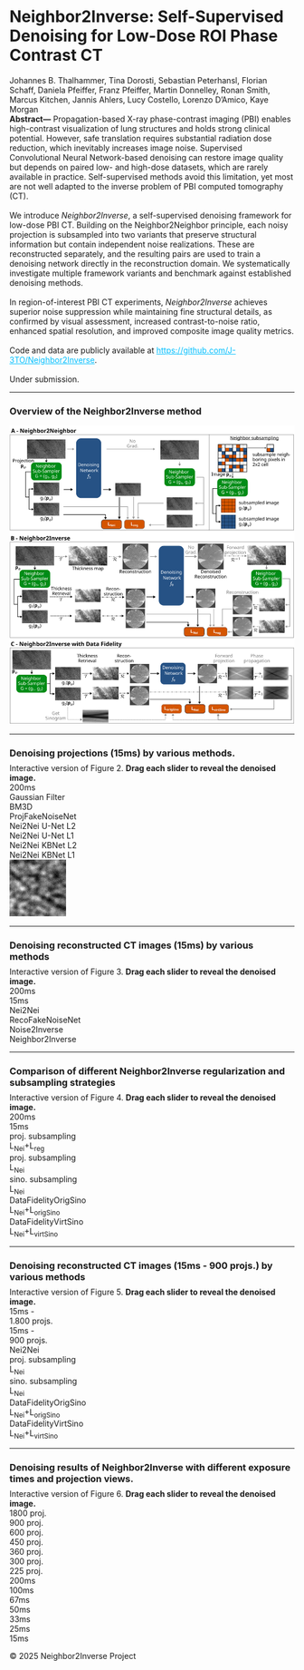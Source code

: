<link rel="stylesheet" href="style.css">

<div class="page-container">
  <div class="header-content">
    <h1>Neighbor2Inverse: Self-Supervised Denoising for Low-Dose ROI Phase Contrast CT</h1>
    <div class="author-list">
      Johannes B. Thalhammer, Tina Dorosti, Sebastian Peterhansl, Florian Schaff, Daniela Pfeiffer, Franz Pfeiffer, Martin Donnelley, Ronan Smith, Marcus Kitchen, Jannis Ahlers, Lucy Costello, Lorenzo D’Amico, Kaye Morgan
    </div>
    <div class="abstract">
      <b>Abstract—</b> Propagation-based X-ray phase-contrast imaging (PBI) enables high-contrast visualization of lung structures and holds strong clinical potential. However, safe translation requires substantial radiation dose reduction, which inevitably increases image noise. Supervised Convolutional Neural Network-based denoising can restore image quality but depends on paired low- and high-dose datasets, which are rarely available in practice. Self-supervised methods avoid this limitation, yet most are not well adapted to the inverse problem of PBI computed tomography (CT).<br><br>
      We introduce <i>Neighbor2Inverse</i>, a self-supervised denoising framework for low-dose PBI CT. Building on the Neighbor2Neighbor principle, each noisy projection is subsampled into two variants that preserve structural information but contain independent noise realizations. These are reconstructed separately, and the resulting pairs are used to train a denoising network directly in the reconstruction domain. We systematically investigate multiple framework variants and benchmark against established denoising methods.<br><br>
      In region-of-interest PBI CT experiments, <i>Neighbor2Inverse</i> achieves superior noise suppression while maintaining fine structural details, as confirmed by visual assessment, increased contrast-to-noise ratio, enhanced spatial resolution, and improved composite image quality metrics.<br><br>
      Code and data are publicly available at <a href="https://github.com/J-3TO/Neighbor2Inverse" style="color:#00bfff;">https://github.com/J-3TO/Neighbor2Inverse</a>.<br><br>
      Under submission.
    </div>
  </div>

  <hr>
  <div class="grid-description">
    <h3>Overview of the Neighbor2Inverse method</h3>
  </div>
  <div class="image-container">
    <img src="./Method/method.png" alt="Overview of the Neighbor2Inverse method" class="method-figure">
  </div>
  <hr>



  <div class="grid-description">
    <h3 style="margin-bottom: 8px;">Denoising projections (15ms) by various methods.</h3>
    Interactive version of Figure 2. <b>Drag each slider to reveal the denoised image.</b>
  </div>

  <div class="proj-labels-grid">
    <div class="proj-label">200ms</div>
    <div class="proj-label">Gaussian Filter</div>
    <div class="proj-label">BM3D</div>
    <div class="proj-label">ProjFakeNoiseNet</div>
    <div class="proj-label">Nei2Nei U-Net L2</div>
    <div class="proj-label">Nei2Nei U-Net L1</div>
    <div class="proj-label">Nei2Nei KBNet L2</div>
    <div class="proj-label">Nei2Nei KBNet L1</div>
  </div>

  <div class="proj-denoising-grid">
    <div class="proj-cell">
      <img src="./ProjDenoisingImages/denoisingProj_0.png" class="proj-img" alt="Reference">
    </div>
    <!-- The next 7 cells will be filled by JS -->
  </div>

  <hr>

  <div class="grid-description">
    <h3 style="margin-bottom: 8px;">Denoising reconstructed CT images (15ms) by various methods</h3>
    Interactive version of Figure 3. <b>Drag each slider to reveal the denoised image.</b>
  </div>

  <div class="slice-denoising-labels-grid">
    <div class="slice-label">200ms</div>
    <div class="slice-label">15ms</div>
    <div class="slice-label">Nei2Nei</div>
    <div class="slice-label">RecoFakeNoiseNet</div>
    <div class="slice-label">Noise2Inverse</div>
    <div class="slice-label">Neighbor2Inverse</div>
  </div>
  <div class="slice-denoising-grid"></div>

  <hr>

  <div class="grid-description">
    <h3 style="margin-bottom: 8px;">Comparison of different Neighbor2Inverse regularization and subsampling strategies</h3>
    Interactive version of Figure 4. <b>Drag each slider to reveal the denoised image.</b>
  </div>

  <div class="slice-denoising-labels-grid-fig4">
    <div class="slice-label">200ms</div>
    <div class="slice-label">15ms</div>
    <div class="slice-label">proj. subsampling<br> L<sub>Nei</sub>+L<sub>reg</sub></div>
    <div class="slice-label">proj. subsampling<br> L<sub>Nei</sub></div>
    <div class="slice-label">sino. subsampling<br> L<sub>Nei</sub></div>
    <div class="slice-label">DataFidelityOrigSino<br> L<sub>Nei</sub>+L<sub>origSino</sub></div>
    <div class="slice-label">DataFidelityVirtSino<br> L<sub>Nei</sub>+L<sub>virtSino</sub></div>
  </div>
  <div class="slice-denoising-grid-fig4"></div>

  <hr>

  <div class="grid-description">
    <h3 style="margin-bottom: 8px;">Denoising reconstructed CT images (15ms - 900 projs.) by various methods</h3>
    Interactive version of Figure 5. <b>Drag each slider to reveal the denoised image.</b>
  </div>

  <div class="slice-denoising-labels-grid-fig5">
    <div class="slice-label">15ms - <br>1.800 projs.</div>
    <div class="slice-label">15ms - <br>900 projs.</div>
    <div class="slice-label">Nei2Nei</div>
    <div class="slice-label">proj. subsampling<br> L<sub>Nei</sub></div>
    <div class="slice-label">sino. subsampling<br> L<sub>Nei</sub></div>
    <div class="slice-label">DataFidelityOrigSino<br> L<sub>Nei</sub>+L<sub>origSino</sub></div>
    <div class="slice-label">DataFidelityVirtSino<br> L<sub>Nei</sub>+L<sub>virtSino</sub></div>
  </div>
  <div class="slice-denoising-grid-fig5"></div>

  <hr>

  <div class="grid-description">
    <h3 style="margin-bottom: 8px;">Denoising results of Neighbor2Inverse with different exposure times and projection views.</h3>
    Interactive version of Figure 6. <b>Drag each slider to reveal the denoised image.</b>
  </div>

  <div class="grid-labels-wrapper">
    <div class="row-labels">
      <div class="row-label">1800 proj.</div>
      <div class="row-label">900 proj.</div>
      <div class="row-label">600 proj.</div>
      <div class="row-label">450 proj.</div>
      <div class="row-label">360 proj.</div>
      <div class="row-label">300 proj.</div>
      <div class="row-label">225 proj.</div>
    </div>
    <div class="col-labels">
      <div class="col-label">200ms</div>
      <div class="col-label">100ms</div>
      <div class="col-label">67ms</div>
      <div class="col-label">50ms</div>
      <div class="col-label">33ms</div>
      <div class="col-label">25ms</div>
      <div class="col-label">15ms</div>
    </div>
    <div class="grid-container">
      <!-- Cells will be filled by JS -->
    </div>
  </div>
</div>

<footer>
  <p>© 2025 Neighbor2Inverse Project</p>
</footer>

<!-- Reference your main.js file at the end of the body -->
<script src="main.js"></script>